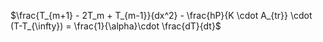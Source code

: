 $\frac{T_{m+1} - 2T_m + T_{m-1}}{dx^2} - \frac{hP}{K \cdot A_{tr}} \cdot (T-T_{\infty}) = \frac{1}{\alpha}\cdot \frac{dT}{dt}$